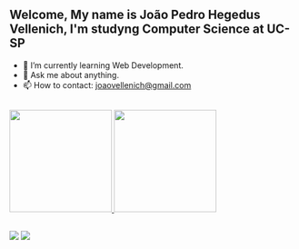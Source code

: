 ## Welcome, My name is João Pedro Hegedus Vellenich, I'm studyng Computer Science at UC-SP


- 🌱 I’m currently learning Web Development.
- 💬 Ask me about anything.
- 📫 How to contact: joaovellenich@gmail.com
##

<div>
  <a href="https://github.com/JPHV2002">
  <img height="180em" src="https://github-readme-stats.vercel.app/api?username=JPHV2002&show_icons=true&theme=dark&include_all_commits=true&count_private=true"/>
  <img height="180em" src="https://github-readme-stats.vercel.app/api/top-langs/?username=JPHV2002&layout=compact&langs_count=7&theme=dark"/>
</div>

  ##
  
  <a href="https://www.instagram.com/jpvellenich/" target="_blank"><img src="https://img.shields.io/badge/-Instagram-%23E4405F?style=for-the-badge&logo=instagram&logoColor=white" target="_blank"></a>
  <a href="https://www.linkedin.com/in/joaovellenich/" target="_blank"><img src="https://img.shields.io/badge/-LinkedIn-%230077B5?style=for-the-badge&logo=linkedin&logoColor=white" target="_blank"></a> 
